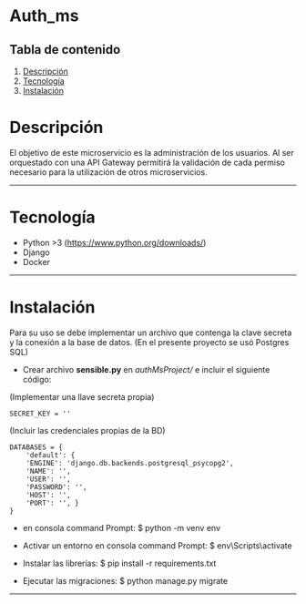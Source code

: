 # Auth_ms

## Tabla de contenido

1. [Descripción](#Descripción)
2. [Tecnología](#Tecnología)
3. [Instalación](#instalación)

# Descripción

El objetivo de este microservicio es la administración de los usuarios. Al ser orquestado con una API Gateway permitirá la validación de cada permiso necesario para la utilización de otros microservicios.

---

# Tecnología

- Python >3 (https://www.python.org/downloads/)
- Django
- Docker

---

# Instalación

Para su uso se debe implementar un archivo que contenga la clave secreta y la conexión a la base de datos. (En el presente proyecto se usó Postgres SQL)

- Crear archivo **sensible.py** en _authMsProject/_ e incluir el siguiente código:

(Implementar una llave secreta propia)

`SECRET_KEY = ''`

(Incluir las credenciales propias de la BD)

```
DATABASES = {
	'default': {
	'ENGINE': 'django.db.backends.postgresql_psycopg2',
	'NAME': '',
	'USER': '',
	'PASSWORD': '',
	'HOST': '',
	'PORT': '', }
}
```

- en consola command Prompt:
  $ python -m venv env

- Activar un entorno en consola command Prompt:
  $ env\Scripts\activate

- Instalar las librerías:
  $ pip install -r requirements.txt

- Ejecutar las migraciones:
  $ python manage.py migrate

---
